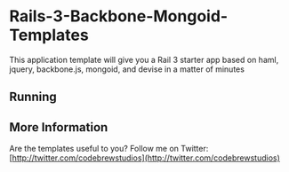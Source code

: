 # Rails-3-Backbone-Mongoid-Templates

This application template will give you a Rail 3 starter app based on haml, jquery, backbone.js, mongoid, and devise in a matter of minutes


## Running


## More Information

Are the templates useful to you? Follow me on Twitter:
[http://twitter.com/codebrewstudios](http://twitter.com/codebrewstudios)